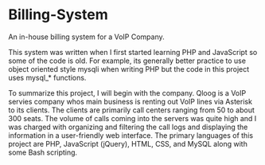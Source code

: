 Billing-System
==============

An in-house billing system for a VoIP Company.

This system was written when I first started learning PHP and JavaScript so some of the code is old.  For example, its generally better practice to use object oriented style mysqli when writing PHP but the code in this project uses mysql_* functions.

To summarize this project, I will begin with the company.  Qloog is a VoIP servies company whos main business is renting out VoIP lines via Asterisk to its clients.  The clients are primarily call centers ranging from 50 to about 300 seats.  The volume of calls coming into the servers was quite high and I was charged with organizing and filtering the call logs and displaying the information in a user-friendly web interface.  The primary languages of this project are PHP, JavaScript (jQuery), HTML, CSS, and MySQL along with some Bash scripting.

